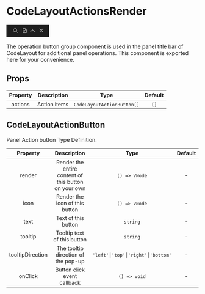 # CodeLayoutActionsRender

![Preview](../../images/CodeLayoutActions.png)

The operation button group component is used in the panel title bar of CodeLayout for additional panel operations. This component is exported here for your convenience.

## Props

| Property | Description | Type | Default |
| :----: | :----: | :----: | :----: |
| actions | Action items | `CodeLayoutActionButton[]` | `[]` |

## CodeLayoutActionButton

Panel Action button Type Definition.

| Property | Description | Type | Default |
| :----: | :----: | :----: | :----: |
| render | Render the entire content of this button on your own | `() => VNode` | - |
| icon | Render the icon of this button | `() => VNode` | - |
| text | Text of this button | `string` | - |
| tooltip | Tooltip text of this button | `string` | - |
| tooltipDirection | The tooltip direction of the pop-up | `'left'│'top'│'right'│'bottom'` | - |
| onClick | Button click event callback | `() => void` | - |
